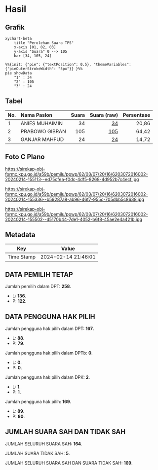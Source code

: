 # Hasil

## Grafik

```mermaid
xychart-beta
    title "Perolehan Suara TPS"
    x-axis [01, 02, 03]
    y-axis "Suara" 0 --> 105
    bar [34, 105, 24]
```

```mermaid
%%{init: {"pie": {"textPosition": 0.5}, "themeVariables": {"pieOuterStrokeWidth": "5px"}} }%%
pie showData
    "1" : 34
    "2" : 105
    "3" : 24
```

## Tabel

| No. | Nama Paslon    | Suara | Suara (raw) | Persentase |
|:--- |:-------------- | -----:| -----------:| ----------:|
| 1   | ANIES MUHAIMIN | 34    | [34][p-1]   | 20,86      |
| 2   | PRABOWO GIBRAN | 105   | [105][p-2]  | 64,42      |
| 3   | GANJAR MAHFUD  | 24    | [24][p-3]   | 14,72      |


[p-1]: https://github.com/gigit-pemilu/pemilu-2024-62-kalimantan-tengah/blob/main/pilpres/hitung-suara/sub/62-kalimantan-tengah/sub/03-kapuas/sub/07-kapuas-murung/sub/2016-palingkau-jaya/sub/002-tps/sub/paslon-1.txt
[p-2]: https://github.com/gigit-pemilu/pemilu-2024-62-kalimantan-tengah/blob/main/pilpres/hitung-suara/sub/62-kalimantan-tengah/sub/03-kapuas/sub/07-kapuas-murung/sub/2016-palingkau-jaya/sub/002-tps/sub/paslon-2.txt
[p-3]: https://github.com/gigit-pemilu/pemilu-2024-62-kalimantan-tengah/blob/main/pilpres/hitung-suara/sub/62-kalimantan-tengah/sub/03-kapuas/sub/07-kapuas-murung/sub/2016-palingkau-jaya/sub/002-tps/sub/paslon-3.txt

## Foto C Plano

https://sirekap-obj-formc.kpu.go.id/a59b/pemilu/ppwp/62/03/07/20/16/6203072016002-20240214-155113--ed75cfea-f0dc-4df5-8268-4d952b7c4ecf.jpg

https://sirekap-obj-formc.kpu.go.id/a59b/pemilu/ppwp/62/03/07/20/16/6203072016002-20240214-155336--b59287a8-ab96-46f7-955c-705dbb5c8638.jpg

https://sirekap-obj-formc.kpu.go.id/a59b/pemilu/ppwp/62/03/07/20/16/6203072016002-20240214-155502--d5170b44-7de1-4052-b6f8-45ae2e4a421b.jpg


## Metadata

| Key        | Value               |
| ---------- | ------------------- |
| Time Stamp | 2024-02-14 21:46:01 |


## DATA PEMILIH TETAP

Jumlah pemilih dalam DPT: **258**.
 * L: **136**.
 * P: **122**.

## DATA PENGGUNA HAK PILIH

Jumlah pengguna hak pilih dalam DPT: **167**.
 * L: **88**.
 * P: **79**.

Jumlah pengguna hak pilih dalam DPTb: **0**.
 * L: **0**.
 * P: **0**.

Jumlah pengguna hak pilih dalam DPK: **2**.
 * L: **1**.
 * P: **1**.

Jumlah pengguna hak pilih: **169**.
 * L: **89**.
 * P: **80**.

## JUMLAH SUARA SAH DAN TIDAK SAH

JUMLAH SELURUH SUARA SAH: **164**.

JUMLAH SUARA TIDAK SAH: **5**.

JUMLAH SELURUH SUARA SAH DAN SUARA TIDAK SAH: **169**.


